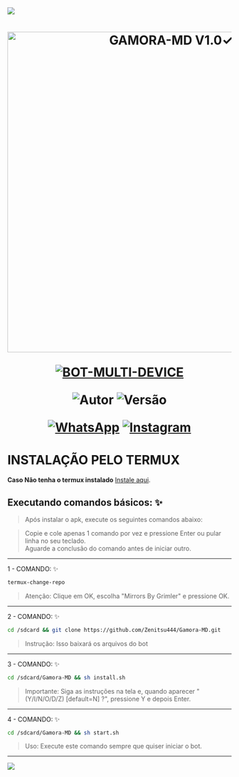 <img src="https://readme-typing-svg.herokuapp.com/?font=mono&size=30&duration=4000&color=836FFF&center=falso&vCenter=falso&lines=𝑮𝒂𝒎𝒐𝒓𝒂-𝑴𝑫+✿+V1.0✓;𝐁𝐎𝐓+𝐌𝐔𝐋𝐓𝐈+𝐃𝐄𝐕𝐈𝐂𝐄;✰✰✰✰✰">      

<h1 align="center">
<p>
<img src= "https://i.imgur.com/B0q5OK8.jpeg" alt="GAMORA-MD V1.0✓" width="720">
</p>

<p align="center">
<a href="#"><img title="BOT-MULTI-DEVICE" src="https://img.shields.io/badge/BOT•MULTI•DEVICE-blue?&style=for-the-badge"></a>
</p>

<p align="center">
<img title="Autor" src="https://img.shields.io/badge/Autor-@Lm-orange.svg?style=for-the-badge&logo=github"></a>
<img title="Versão" src="https://img.shields.io/badge/Versão-7.0-orange.svg?style=for-the-badge&logo=github"></a>
</p>

<div align="center">
  
[![WhatsApp](https://img.shields.io/badge/Suporte-25D366?style=for-the-badge&logo=whatsapp&logoColor=white)](https://chat.whatsapp.com/JeZ8Y2a6enmCSjkRGquYZM)
[![Instagram](https://img.shields.io/badge/Instagram-E4405F?style=for-the-badge&logo=instagram&logoColor=white)](https://instagram.com/ZenitsuMods)
</div>

# INSTALAÇÃO PELO TERMUX

**Caso Não tenha o termux instalado**
[Instale aqui](https://www.mediafire.com/file/0npdmv51pnttps0/com.termux_0.119.1-119_minAPI21(arm64-v8a,armeabi-v7a,x86,x86_64)(nodpi)_apkmirror.com.apk/file).

## Executando comandos básicos: ✨

> Após instalar o apk, execute os seguintes comandos abaixo:

> Copie e cole apenas 1 comando por vez e pressione Enter ou pular linha no seu teclado.  
> Aguarde a conclusão do comando antes de iniciar outro.  
------------------  
1 - COMANDO: ✨
```bash
termux-change-repo
````
> Atenção: Clique em OK, escolha "Mirrors By Grimler" e pressione OK.  
------------------  
2 - COMANDO: ✨  
````bash
cd /sdcard && git clone https://github.com/Zenitsu444/Gamora-MD.git
````
> Instrução: Isso baixará os arquivos do bot  
------------------  
3 - COMANDO: ✨  
````bash
cd /sdcard/Gamora-MD && sh install.sh
````
> Importante: Siga as instruções na tela e, quando aparecer "(Y/I/N/O/D/Z) [default=N] ?", pressione Y e depois Enter.  
------------------  
4 - COMANDO: ✨️
```bash
cd /sdcard/Gamora-MD && sh start.sh
````
> Uso: Execute este comando sempre que quiser iniciar o bot.  
------------------
<img src="https://readme-typing-svg.herokuapp.com/?font=mono&size=30&duration=4000&color=836FFF&center=falso&vCenter=falso&lines=𝒁𝒆𝒏𝒊𝒕𝒔𝒖+𝑴𝒐𝒅𝒔+𝑫𝒐𝒎𝒊𝒏𝒂+>_<;𝑮𝒂𝒎𝒐𝒓𝒂-𝑴𝑫;✰✰✰✰✰">

